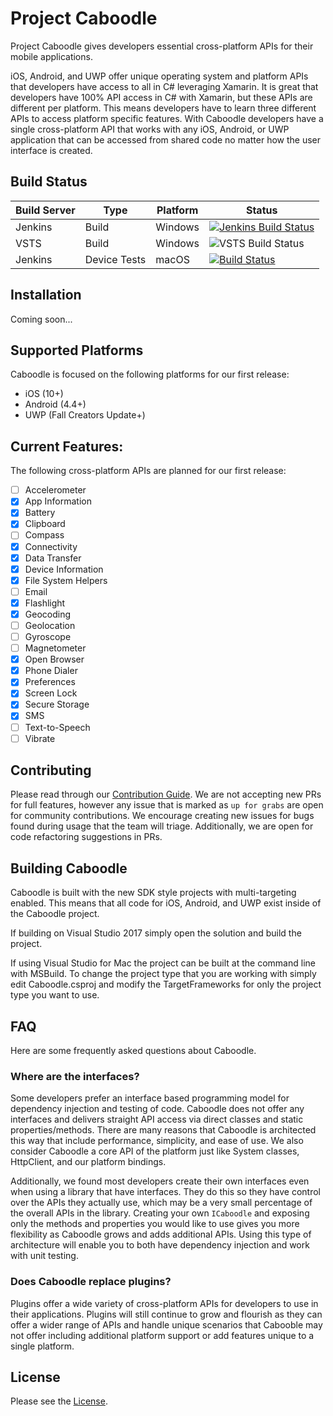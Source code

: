 # Project Caboodle

Project Caboodle gives developers essential cross-platform APIs for their mobile applications. 

iOS, Android, and UWP offer unique operating system and platform APIs that developers have access to all in C# leveraging Xamarin. It is great that developers have 100% API access in C# with Xamarin, but these APIs are different per platform. This means developers have to learn three different APIs to access platform specific features. With Caboodle developers have a single cross-platform API that works with any iOS, Android, or UWP application that can be accessed from shared code no matter how the user interface is created.

## Build Status

| Build Server | Type         | Platform | Status                                                                                                                                                                                 |
|--------------|--------------|----------|----------------------------------------------------------------------------------------------------------------------------------------------------------------------------------------|
| Jenkins      | Build        | Windows  | [![Jenkins Build Status](https://jenkins.mono-project.com/buildStatus/icon?job=Components-Caboodle)](https://jenkins.mono-project.com/view/Components/job/Components-Caboodle/)        |
| VSTS         | Build        | Windows  | ![VSTS Build Status](https://devdiv.visualstudio.com/_apis/public/build/definitions/0bdbc590-a062-4c3f-b0f6-9383f67865ee/8538/badge)                                                   |
| Jenkins      | Device Tests | macOS    | [![Build Status](https://jenkins.mono-project.com/buildStatus/icon?job=Components-Caboodle-DeviceTests-Mac)](https://jenkins.mono-project.com/job/Components-Caboodle-DeviceTests-Mac) |

## Installation
Coming soon... 

## Supported Platforms
Caboodle is focused on the following platforms for our first release:
 - iOS (10+)
 - Android (4.4+)
 - UWP (Fall Creators Update+)

## Current Features:
The following cross-platform APIs are planned for our first release:
 - [ ] Accelerometer
 - [X] App Information
 - [x] Battery
 - [X] Clipboard
 - [ ] Compass
 - [x] Connectivity
 - [x] Data Transfer
 - [x] Device Information
 - [x] File System Helpers
 - [ ] Email
 - [x] Flashlight
 - [x] Geocoding 
 - [ ] Geolocation 
 - [ ] Gyroscope
 - [ ] Magnetometer
 - [x] Open Browser
 - [x] Phone Dialer
 - [x] Preferences
 - [x] Screen Lock
 - [x] Secure Storage
 - [x] SMS
 - [ ] Text-to-Speech
 - [ ] Vibrate
 
## Contributing
Please read through our [Contribution Guide](CONTRIBUTING.md). We are not accepting new PRs for full features, however any issue that is marked as `up for grabs` are open for community contributions. We encourage creating new issues for bugs found during usage that the team will triage. Additionally, we are open for code refactoring suggestions in PRs.

## Building Caboodle
Caboodle is built with the new SDK style projects with multi-targeting enabled. This means that all code for iOS, Android, and UWP exist inside of the Caboodle project. 

If building on Visual Studio 2017 simply open the solution and build the project. 

If using Visual Studio for Mac the project can be built at the command line with MSBuild. To change the project type that you are working with simply edit Caboodle.csproj and modify the TargetFrameworks for only the project type you want to use.

## FAQ
Here are some frequently asked questions about Caboodle.

### Where are the interfaces?
Some developers prefer an interface based programming model for dependency injection and testing of code. Caboodle does not offer any interfaces and delivers straight API access via direct classes and static properties/methods. There are many reasons that Caboodle is architected this way that include performance, simplicity, and ease of use. We also consider Caboodle a core API of the platform just like System classes, HttpClient, and our platform bindings. 

Additionally, we found most developers create their own interfaces even when using a library that have interfaces. They do this so they have control over the APIs they actually use, which may be a very small percentage of the overall APIs in the library. Creating your own `ICaboodle` and exposing only the methods and properties you would like to use gives you more flexibility as Caboodle grows and adds additional APIs. Using this type of architecture will enable you to both have dependency injection and work with unit testing.


### Does Caboodle replace plugins?
Plugins offer a wide variety of cross-platform APIs for developers to use in their applications. Plugins will still continue to grow and flourish as they can offer a wider range of APIs and handle unique scenarios that Cabooble may not offer including additional platform support or add features unique to a single platform.

## License
Please see the [License](LICENSE).
